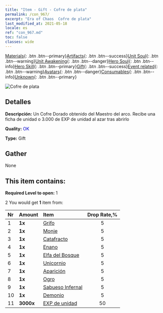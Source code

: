 ```yaml
---
title: "Item - Gift - Cofre de plata"
permalink: /con_967/
excerpt: "Era of Chaos  Cofre de plata"
last_modified_at: 2021-05-18
locale: es
ref: "con_967.md"
toc: false
classes: wide
---
```

 [Materials](/ItemsES/){: .btn .btn--primary}[Artifacts](/ItemsES/Artifacts/){: .btn .btn--success}[Unit Soul](/ItemsES/UnitSoul/){: .btn .btn--warning}[Unit Awakening](/ItemsES/UnitAwakening/){: .btn .btn--danger}[Hero Soul](/ItemsES/HeroSoul/){: .btn .btn--info}[Hero Skill](/ItemsES/HeroSkill/){: .btn .btn--primary}[Gift](/ItemsES/Gift/){: .btn .btn--success}[Event related](/ItemsES/Events/){: .btn .btn--warning}[Avatars](/ItemsES/Avatars/){: .btn .btn--danger}[Consumables](/ItemsES/Consumables/){: .btn .btn--info}[Unknown](/ItemsES/Unknown/){: .btn .btn--primary}

 ![Cofre de plata](/images/t/i_50002.png)

## Detalles
 **Descripción:** Un Cofre Dorado obtenido del Maestro del arco. Recibe una ficha de unidad o 3.000 de EXP de unidad al azar tras abrirlo

 **Quality:** <span style="color: #0000CD">OK</span>

 **Type:** Gift

## Gather

  None

## This item contains:

 **Required Level to open:** 1

 2 You would get **1** item  from:

  | Nr | Amount |     Item    | Drop Rate,% |
  |:---|:-------|:------------|:---------:|
  | 1 |  **1x** | [Grifo](/ItemsES/unt_192/) | 5 | 
  | 2 |  **1x** | [Monje](/ItemsES/unt_194/) | 5 | 
  | 3 |  **1x** | [Catafracto](/ItemsES/unt_195/) | 5 | 
  | 4 |  **1x** | [Enano](/ItemsES/unt_200/) | 5 | 
  | 5 |  **1x** | [Elfa del Bosque](/ItemsES/unt_201/) | 5 | 
  | 6 |  **1x** | [Unicornio](/ItemsES/unt_204/) | 5 | 
  | 7 |  **1x** | [Aparición](/ItemsES/unt_210/) | 5 | 
  | 8 |  **1x** | [Ogro](/ItemsES/unt_220/) | 5 | 
  | 9 |  **1x** | [Sabueso Infernal](/ItemsES/unt_228/) | 5 | 
  | 10 |  **1x** | [Demonio](/ItemsES/unt_229/) | 5 | 
  | 11 |  **3000x** | [EXP de unidad](/ItemsES/con_902/) | 50 | 
